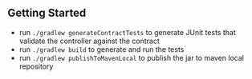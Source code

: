 ## Getting Started

* run `./gradlew generateContractTests` to generate JUnit tests that validate the controller against the contract
* run `./gradlew build` to generate and run the tests
* run `./gradlew publishToMavenLocal` to publish the jar to maven local repository